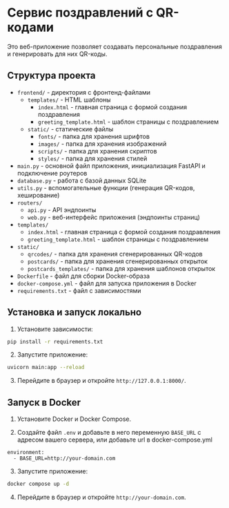 # Сервис поздравлений с QR-кодами

Это веб-приложение позволяет создавать персональные поздравления и генерировать для них QR-коды.

## Структура проекта
- `frontend/` - директория с фронтенд-файлами
  - `templates/` - HTML шаблоны
    - `index.html` - главная страница с формой создания поздравления
    - `greeting_template.html` - шаблон страницы с поздравлением
  - `static/` - статические файлы
    - `fonts/` - папка для хранения шрифтов
    - `images/` - папка для хранения изображений
    - `scripts/` - папка для хранения скриптов
    - `styles/` - папка для хранения стилей
- `main.py` - основной файл приложения, инициализация FastAPI и подключение роутеров
- `database.py` - работа с базой данных SQLite
- `utils.py` - вспомогательные функции (генерация QR-кодов, хеширование)
- `routers/`
  - `api.py` - API эндпоинты 
  - `web.py` - веб-интерфейс приложения (эндпоинты страниц)
- `templates/`
  - `index.html` - главная страница с формой создания поздравления
  - `greeting_template.html` - шаблон страницы с поздравлением
- `static/`
  - `qrcodes/` - папка для хранения сгенерированных QR-кодов
  - `postcards/` - папка для хранения сгенерированных открыток
  - `postcards_templates/` - папка для хранения шаблонов открыток
- `Dockerfile` - файл для сборки Docker-образа
- `docker-compose.yml` - файл для запуска приложения в Docker
- `requirements.txt` - файл с зависимостями

## Установка и запуск локально

1. Установите зависимости:
```bash
pip install -r requirements.txt
```

2. Запустите приложение:
```bash
uvicorn main:app --reload
```

3. Перейдите в браузер и откройте `http://127.0.0.1:8000/`.

## Запуск в Docker

1. Установите Docker и Docker Compose.

2. Создайте файл `.env` и добавьте в него переменную `BASE_URL` с адресом вашего сервера, или добавьте url в docker-compose.yml
```
environment:
  - BASE_URL=http://your-domain.com
```

3. Запустите приложение:
```bash
docker compose up -d
```

4. Перейдите в браузер и откройте `http://your-domain.com`.



